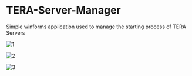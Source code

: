 # TERA-Server-Manager
Simple winforms application used to manage the starting process of TERA Servers

![1](https://i.ibb.co/JryvTmL/Screenshot-114.png)

![2](https://i.ibb.co/xmQp7qC/Screenshot-115.png)

![3](https://i.ibb.co/qj46CfM/Screenshot-110.png)
